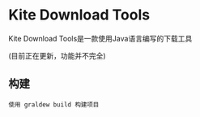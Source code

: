 # Kite Download Tools

Kite Download Tools是一款使用Java语言编写的下载工具

(目前正在更新，功能并不完全)



## 构建

```
使用 graldew build 构建项目
```

